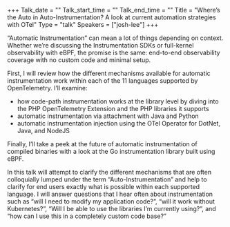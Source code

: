 +++
Talk_date = ""
Talk_start_time = ""
Talk_end_time = ""
Title = "Where’s the Auto in Auto-Instrumentation? A look at current automation strategies with OTel"
Type = "talk"
Speakers = ["josh-lee"]
+++

“Automatic Instrumentation” can mean a lot of things depending on context. Whether we’re discussing the Instrumentation SDKs or full-kernel observability with eBPF, the promise is the same: end-to-end observability coverage with no custom code and minimal setup.

First, I will review how the different mechanisms available for automatic instrumentation work within each of the 11 languages supported by OpenTelemetry. I’ll examine:

- how code-path instrumentation works at the library level by diving into the PHP OpenTelemetry Extension and the PHP libraries it supports
- automatic instrumentation via attachment with Java and Python
- automatic instrumentation injection using the OTel Operator for DotNet, Java, and NodeJS

Finally, I’ll take a peek at the future of automatic instrumentation of compiled binaries with a look at the Go instrumentation library built using eBPF.

In this talk will attempt to clarify the different mechanisms that are often colloquially lumped under the term “Auto-Instrumentation” and help to clarify for end users exactly what is possible within each supported language. I will answer questions that I hear often about instrumentation such as “will I need to modify my application code?”, “will it work without Kubernetes?”, “Will I be able to use the libraries I’m currently using?”, and “how can I use this in a completely custom code base?”